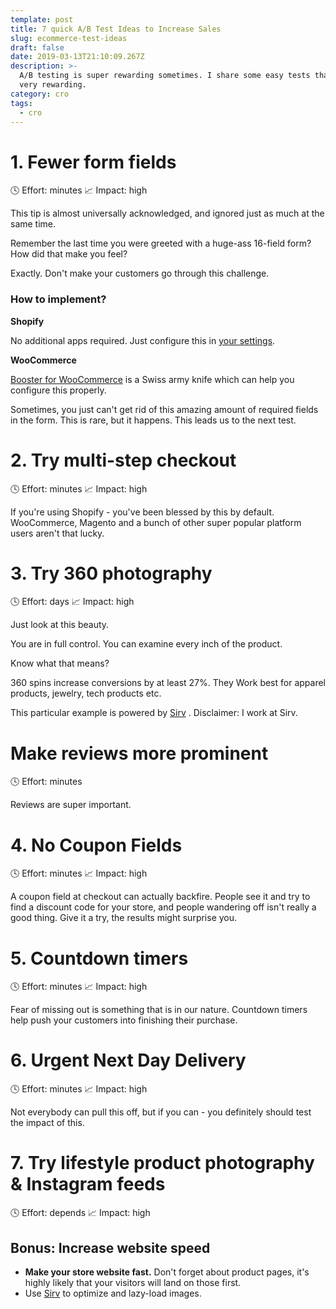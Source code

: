```yaml
---
template: post
title: 7 quick A/B Test Ideas to Increase Sales
slug: ecommerce-test-ideas
draft: false
date: 2019-03-13T21:10:09.267Z
description: >-
  A/B testing is super rewarding sometimes. I share some easy tests that can be
  very rewarding.
category: cro
tags:
  - cro
---
```

# 1. Fewer form fields

🕓 Effort: minutes
📈 Impact: high

This tip is almost universally acknowledged, and ignored just as much at the same time. 


Remember the last time you were greeted with a huge-ass 16-field form? 
How did that make you feel? 


Exactly. Don't make your customers go through this challenge.

### How to implement?

**Shopify**

No additional apps required. Just configure this in [your settings](https://help.shopify.com/manual/sell-online/checkout-settings/checkout-form-options).

**WooCommerce**

[Booster for WooCommerce](https://booster.io/) is a Swiss army knife which can help you configure this properly.

Sometimes, you just can't get rid of this amazing amount of required fields in the form. This is rare, but it happens. 
This leads us to the next test.

# 2. Try multi-step checkout

🕓 Effort: minutes
📈 Impact: high

If you're using Shopify - you've been blessed by this by default. 
WooCommerce, Magento and a bunch of other super popular platform users aren't that lucky. 

# 3. Try 360 photography

🕓 Effort: days
📈 Impact: high

<div class="Sirv" style="margin:0 auto;" data-src="https://demo.sirv.com/DiamondRing/DiamondRing.spin"></div>

Just look at this beauty. 

You are in full control. You can examine every inch of the product.  

Know what that means? 

360 spins increase conversions by at least 27%. They Work best for apparel products, jewelry, tech products etc. 


This particular example is powered by <a href="https://sirv.com">Sirv</a> .
Disclaimer: I work at Sirv.

# Make reviews more prominent

🕓 Effort: minutes

Reviews are super important. 

# 4. No Coupon Fields

🕓 Effort: minutes
📈 Impact: high

A coupon field at checkout can actually backfire. People see it and try to find a discount code for your store, and people wandering off isn't really a good thing. Give it a try, the results might surprise you. 

# 5. Countdown timers

🕓 Effort: minutes
📈 Impact: high

Fear of missing out is something that is in our nature. Countdown timers help push your customers into finishing their purchase. 

# 6. Urgent Next Day Delivery

🕓 Effort: minutes
📈 Impact: high

Not everybody can pull this off, but if you can - you definitely should test the impact of this.

# 7. Try lifestyle product photography & Instagram feeds

🕓 Effort: depends
📈 Impact: high

## Bonus: Increase website speed

* **Make your store website fast.** Don't forget about product pages, it's highly likely that your visitors will land on those first.
* Use [Sirv](https://sirv.com/?utm_source=varyvoda.com) to optimize and lazy-load images.
